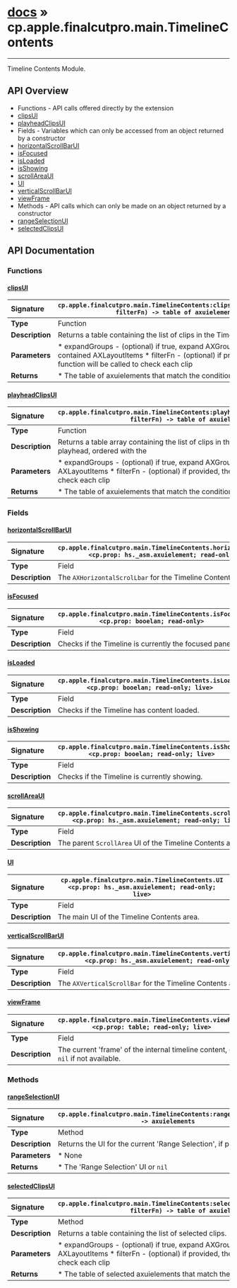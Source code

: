 # [docs](index.md) » cp.apple.finalcutpro.main.TimelineContents
---

Timeline Contents Module.

## API Overview
* Functions - API calls offered directly by the extension
 * [clipsUI](#clipsui)
 * [playheadClipsUI](#playheadclipsui)
* Fields - Variables which can only be accessed from an object returned by a constructor
 * [horizontalScrollBarUI](#horizontalscrollbarui)
 * [isFocused](#isfocused)
 * [isLoaded](#isloaded)
 * [isShowing](#isshowing)
 * [scrollAreaUI](#scrollareaui)
 * [UI](#ui)
 * [verticalScrollBarUI](#verticalscrollbarui)
 * [viewFrame](#viewframe)
* Methods - API calls which can only be made on an object returned by a constructor
 * [rangeSelectionUI](#rangeselectionui)
 * [selectedClipsUI](#selectedclipsui)

## API Documentation

### Functions

#### [clipsUI](#clipsui)
| <span style="float: left;">**Signature**</span> | <span style="float: left;">`cp.apple.finalcutpro.main.TimelineContents:clipsUI(expandedGroups, filterFn) -> table of axuielements` </span>                                                          |
| -----------------------------------------------------|---------------------------------------------------------------------------------------------------------|
| **Type**                                             | Function                                                                                         |
| **Description**                                      | Returns a table containing the list of clips in the Timeline.                                                                                         |
| **Parameters**                                       |  * expandGroups	- (optional) if true, expand AXGroups to include contained AXLayoutItems * filterFn		- (optional) if provided, the function will be called to check each clip                                       |
| **Returns**                                          |  * The table of axuielements that match the conditions                                                |

#### [playheadClipsUI](#playheadclipsui)
| <span style="float: left;">**Signature**</span> | <span style="float: left;">`cp.apple.finalcutpro.main.TimelineContents:playheadClipsUI(expandedGroups, filterFn) -> table of axuielements` </span>                                                          |
| -----------------------------------------------------|---------------------------------------------------------------------------------------------------------|
| **Type**                                             | Function                                                                                         |
| **Description**                                      | Returns a table array containing the list of clips in the Timeline under the playhead, ordered with the                                                                                         |
| **Parameters**                                       |  * expandGroups	- (optional) if true, expand AXGroups to include contained AXLayoutItems * filterFn		- (optional) if provided, the function will be called to check each clip                                       |
| **Returns**                                          |  * The table of axuielements that match the conditions                                                |

### Fields

#### [horizontalScrollBarUI](#horizontalscrollbarui)
| <span style="float: left;">**Signature**</span> | <span style="float: left;">`cp.apple.finalcutpro.main.TimelineContents.horizontalScrollBarUI <cp.prop: hs._asm.axuielement; read-only; live>` </span>                                                          |
| -----------------------------------------------------|---------------------------------------------------------------------------------------------------------|
| **Type**                                             | Field                                                                                         |
| **Description**                                      | The `AXHorizontalScrolLbar` for the Timeline Contents area.                                                                                         |

#### [isFocused](#isfocused)
| <span style="float: left;">**Signature**</span> | <span style="float: left;">`cp.apple.finalcutpro.main.TimelineContents.isFocused <cp.prop: booelan; read-only>` </span>                                                          |
| -----------------------------------------------------|---------------------------------------------------------------------------------------------------------|
| **Type**                                             | Field                                                                                         |
| **Description**                                      | Checks if the Timeline is currently the focused panel.                                                                                         |

#### [isLoaded](#isloaded)
| <span style="float: left;">**Signature**</span> | <span style="float: left;">`cp.apple.finalcutpro.main.TimelineContents.isLoaded <cp.prop: booelan; read-only; live>` </span>                                                          |
| -----------------------------------------------------|---------------------------------------------------------------------------------------------------------|
| **Type**                                             | Field                                                                                         |
| **Description**                                      | Checks if the Timeline has content loaded.                                                                                         |

#### [isShowing](#isshowing)
| <span style="float: left;">**Signature**</span> | <span style="float: left;">`cp.apple.finalcutpro.main.TimelineContents.isShowing <cp.prop: booelan; read-only; live>` </span>                                                          |
| -----------------------------------------------------|---------------------------------------------------------------------------------------------------------|
| **Type**                                             | Field                                                                                         |
| **Description**                                      | Checks if the Timeline is currently showing.                                                                                         |

#### [scrollAreaUI](#scrollareaui)
| <span style="float: left;">**Signature**</span> | <span style="float: left;">`cp.apple.finalcutpro.main.TimelineContents.scrollAreaUI <cp.prop: hs._asm.axuielement; read-only; live>` </span>                                                          |
| -----------------------------------------------------|---------------------------------------------------------------------------------------------------------|
| **Type**                                             | Field                                                                                         |
| **Description**                                      | The parent `ScrollArea` UI of the Timeline Contents area.                                                                                         |

#### [UI](#ui)
| <span style="float: left;">**Signature**</span> | <span style="float: left;">`cp.apple.finalcutpro.main.TimelineContents.UI <cp.prop: hs._asm.axuielement; read-only; live>` </span>                                                          |
| -----------------------------------------------------|---------------------------------------------------------------------------------------------------------|
| **Type**                                             | Field                                                                                         |
| **Description**                                      | The main UI of the Timeline Contents area.                                                                                         |

#### [verticalScrollBarUI](#verticalscrollbarui)
| <span style="float: left;">**Signature**</span> | <span style="float: left;">`cp.apple.finalcutpro.main.TimelineContents.verticalScrollBarUI <cp.prop: hs._asm.axuielement; read-only; live>` </span>                                                          |
| -----------------------------------------------------|---------------------------------------------------------------------------------------------------------|
| **Type**                                             | Field                                                                                         |
| **Description**                                      | The `AXVerticalScrollBar` for the Timeline Contents area.                                                                                         |

#### [viewFrame](#viewframe)
| <span style="float: left;">**Signature**</span> | <span style="float: left;">`cp.apple.finalcutpro.main.TimelineContents.viewFrame <cp.prop: table; read-only; live>` </span>                                                          |
| -----------------------------------------------------|---------------------------------------------------------------------------------------------------------|
| **Type**                                             | Field                                                                                         |
| **Description**                                      | The current 'frame' of the internal timeline content,  or `nil` if not available.                                                                                         |

### Methods

#### [rangeSelectionUI](#rangeselectionui)
| <span style="float: left;">**Signature**</span> | <span style="float: left;">`cp.apple.finalcutpro.main.TimelineContents:rangeSelectionUI() -> axuielements` </span>                                                          |
| -----------------------------------------------------|---------------------------------------------------------------------------------------------------------|
| **Type**                                             | Method                                                                                         |
| **Description**                                      | Returns the UI for the current 'Range Selection', if present.                                                                                         |
| **Parameters**                                       |  * None                                       |
| **Returns**                                          |  * The 'Range Selection' UI or `nil`                                                |

#### [selectedClipsUI](#selectedclipsui)
| <span style="float: left;">**Signature**</span> | <span style="float: left;">`cp.apple.finalcutpro.main.TimelineContents:selectedClipsUI(expandedGroups, filterFn) -> table of axuielements` </span>                                                          |
| -----------------------------------------------------|---------------------------------------------------------------------------------------------------------|
| **Type**                                             | Method                                                                                         |
| **Description**                                      | Returns a table containing the list of selected clips.                                                                                         |
| **Parameters**                                       |  * expandGroups	- (optional) if true, expand AXGroups to include contained AXLayoutItems * filterFn		- (optional) if provided, the function will be called to check each clip                                       |
| **Returns**                                          |  * The table of selected axuielements that match the conditions                                                |

